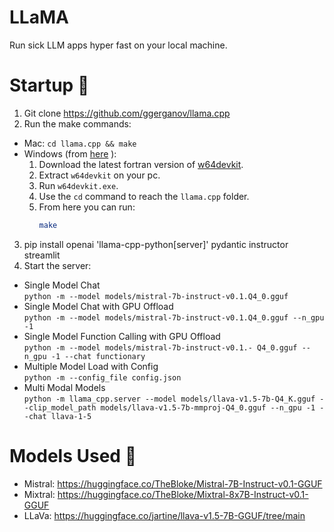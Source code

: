 # LLaMA

Run sick LLM apps hyper fast on your local machine.

# Startup 🚀

1. Git clone https://github.com/ggerganov/llama.cpp
2. Run the make commands:

- Mac: `cd llama.cpp && make`
- Windows (from <a href="https://github.com/ggerganov/llama.cpp/blob/master/README.md">here</a> ):
  1. Download the latest fortran version of [w64devkit](https://github.com/skeeto/w64devkit/releases).
  2. Extract `w64devkit` on your pc.
  3. Run `w64devkit.exe`.
  4. Use the `cd` command to reach the `llama.cpp` folder.
  5. From here you can run:
     ```bash
     make
     ```

3. pip install openai 'llama-cpp-python[server]' pydantic instructor streamlit
4. Start the server:

- Single Model Chat </br>
  `python -m --model models/mistral-7b-instruct-v0.1.Q4_0.gguf `
- Single Model Chat with GPU Offload</br>
  `python -m --model models/mistral-7b-instruct-v0.1.Q4_0.gguf --n_gpu -1`
- Single Model Function Calling with GPU Offload</br>
  `python -m --model models/mistral-7b-instruct-v0.1.- Q4_0.gguf --n_gpu -1 --chat functionary`
- Multiple Model Load with Config</br>
  `python -m --config_file config.json`
- Multi Modal Models</br>
  `python -m llama_cpp.server --model models/llava-v1.5-7b-Q4_K.gguf --clip_model_path models/llava-v1.5-7b-mmproj-Q4_0.gguf --n_gpu -1 --chat llava-1-5` </br>

# Models Used 🤖

- Mistral: https://huggingface.co/TheBloke/Mistral-7B-Instruct-v0.1-GGUF
- Mixtral: https://huggingface.co/TheBloke/Mixtral-8x7B-Instruct-v0.1-GGUF
- LLaVa: https://huggingface.co/jartine/llava-v1.5-7B-GGUF/tree/main
